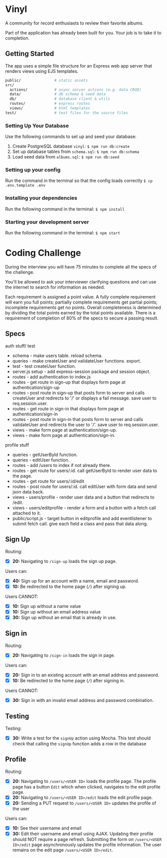 # Vinyl

A community for record enthusiasts to review their favorite albums.

Part of the application has already been built for you. Your job is to take it to completion.

## Getting Started

The app uses a simple file structure for an Express web app server that renders views using EJS templates.

```sh
public/               # static assets
src/
  actions/            # async server actions (e.g. data CRUD)
  data/               # db schema & seed data
  db/                 # database client & utils
  routes/             # express routes
  views/              # html templates
test/                 # test files for the source files
```

### Setting Up Your Database

Use the following commands to set up and seed your database:

1. Create PostgreSQL database `vinyl`: `$ npm run db:create`
1. Set up database tables from `schema.sql`: `$ npm run db:schema`
1. Load seed data from `albums.sql`: `$ npm run db:seed`

### Setting up your config

Run the command in the terminal so that the config loads correctly
`$ cp .env.template .env`

### Installing your dependencies

Run the following command in the terminal:
`$ npm install`

### Starting your development server

Run the following command in the terminal:
`$ npm start`


# Coding Challenge

During the interview you will have 75 minutes to complete all the specs of the challenge.

You'll be allowed to ask your interviewer clarifying questions and can use the internet to search for information as needed.

Each requirement is assigned a point value. A fully complete requirement will earn you full points; partially complete requirements get partial points; incomplete requirements get no points. Overall completeness is determined by dividing the total points earned by the total points available. There is a requirement of completion of 80% of the specs to secure a passing result.

## Specs

auth stuff/ test
- schema - make users table. reload schema.
- queries - make createUser and validateUser functions. export.
- test - test createUser function.
- server.js setup - add express-session package and session object.
- routes - add authentication to index.js
- routes - get route in sign-up that displays form page at authentication/sign-up
- routes - post route in sign-up that posts form to server and calls createUser and redirects to '/' or displays a fail message. save user to req.session.user.
- routes - get route in sign-in that displays form page at authentication/sign-in
- routes - post route in sign-in that posts form to server and calls validateUser and redirects the user to '/'. save user to req.session.user.
- views - make form page at authentication/sign-up.
- views - make form page at authentication/sign-in.

profile stuff
- queries - getUserById function.
- queries - editUser function.
- routes - add /users to index if not already there.
- routes - get route for users/:id. call getUserById to render user data to the page.
- routes - get route for users/:id/edit
- routes - post route for users/:id. call editUser with form data and send json data back.
- views - users/profile - render user data and a button that redirects to /edit.
- views - users/editprofile - render a form and a button with a fetch call attached to it.
- public/script.js - target button in editprofile and add eventlistener to submit fetch call. give each field a class and pass that data along.


## Sign Up

Routing:
- [x] __20:__ Navigating to `/sign-up` loads the sign up page.

Users can:
- [x] __40:__ Sign up for an account with a name, email and password.
- [x] __10:__ Be redirected to the home page (`/`) after signing up.

Users CANNOT:
- [x] __10:__ Sign up without a name value
- [x] __10:__ Sign up without an email address value
- [x] __30:__ Sign up without an email that is already in use.

## Sign in

Routing:
- [x] __20:__ Navigating to `/sign-in` loads the sign in page.

Users can:
- [x] __20:__ Sign in to an existing account with an email address and password.
- [x] __10:__ Be redirected to the home page (`/`) after signing in.

Users CANNOT:

- [x] __30:__ Sign in with an invalid email address and password combination.

## Testing

Testing:
- [x] __30:__ Write a test for the `signUp` action using Mocha. This test should check that calling the `signUp` function adds a row in the database

## Profile

Routing:
- [x] __20:__ Navigating to `/users/<USER ID>` loads the profile page. The profile page has a button `Edit` which when clicked, navigates to the edit profile page.
- [x] __20:__ Navigating to `/users/<USER ID>/edit` loads the edit profile page.
- [x] __20:__ Sending a PUT request to `/users/<USER ID>` updates the profile of the user

Users can:
- [x] __10:__ See their username and email
- [x] __30:__ Edit their username and email using AJAX. Updating their profile should NOT require a page refresh. Submitting the form on `/users/<USER ID>/edit` page asynchronously updates the profile information. The user remains on the edit page `/users/<USER ID>/edit`.
